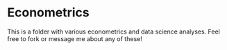 # Econometrics
This is a folder with various econometrics and data science analyses.
Feel free to fork or message me about any of these!
